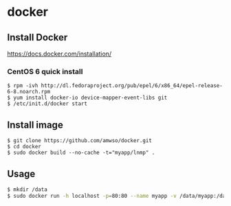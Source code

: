 docker
======

## Install Docker

https://docs.docker.com/installation/

### CentOS 6 quick install

```
$ rpm -ivh http://dl.fedoraproject.org/pub/epel/6/x86_64/epel-release-6-8.noarch.rpm
$ yum install docker-io device-mapper-event-libs git
$ /etc/init.d/docker start
```

## Install image 

```
$ git clone https://github.com/amwso/docker.git
$ cd docker
$ sudo docker build --no-cache -t="myapp/lnmp" .
```

## Usage 

```bash
$ mkdir /data
$ sudo docker run -h localhost -p=80:80 --name myapp -v /data/myapp:/data -d -t -i myapp/lnmp /bin/bash /root/sbin/init.sh
```

